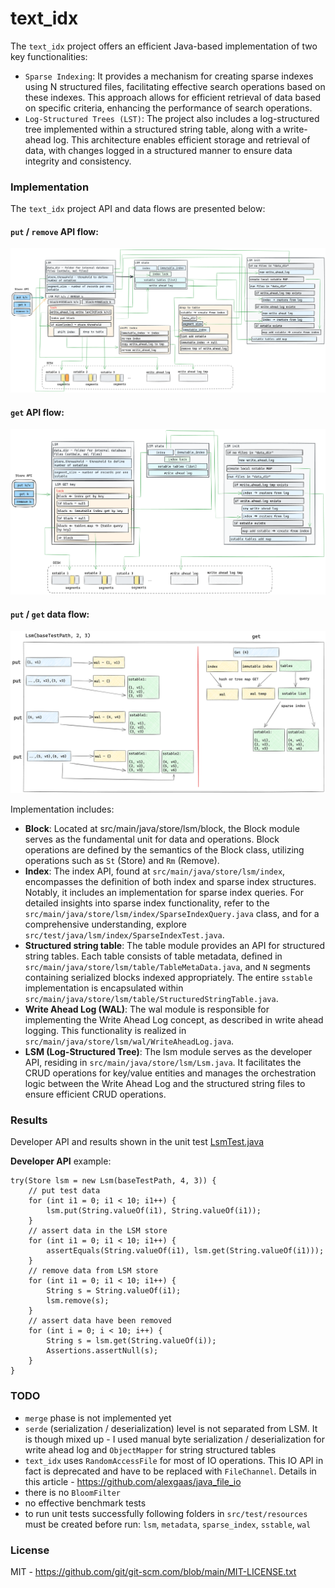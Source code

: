 # text_idx
The `text_idx` project offers an efficient Java-based implementation of two key functionalities:

- `Sparse Indexing`: It provides a mechanism for creating sparse indexes using N structured files, 
facilitating effective search operations based on these indexes. This approach allows for efficient retrieval of data 
based on specific criteria, enhancing the performance of search operations.
- `Log-Structured Trees (LST)`: The project also includes a log-structured tree implemented within a structured string table, 
along with a write-ahead log. This architecture enables efficient storage and retrieval of data, with changes logged 
in a structured manner to ensure data integrity and consistency.

### Implementation
The `text_idx` project API and data flows are presented below:

#### `put` / `remove` API flow:
<img src="./plots/LSM_put_kv.png" alt="">

#### `get` API flow:
<img src="./plots/LSM_get_kv.png" alt="">

#### `put` / `get` data flow:
<img src="./plots/LSM_flow.png" alt="">

Implementation includes:

- **Block**: Located at src/main/java/store/lsm/block, the Block module serves as the fundamental unit for data and operations. 
Block operations are defined by the semantics of the Block class, utilizing operations such as `St` (Store) and `Rm` (Remove).
- **Index**: The index API, found at `src/main/java/store/lsm/index`, encompasses the definition of both index 
and sparse index structures. Notably, it includes an implementation for sparse index queries. For detailed insights into 
sparse index functionality, refer to the `src/main/java/store/lsm/index/SparseIndexQuery.java` class, and for a 
comprehensive understanding, explore `src/test/java/lsm/index/SparseIndexTest.java`.
- **Structured string table**: The table module provides an API for structured string tables. Each table consists of table metadata, 
defined in `src/main/java/store/lsm/table/TableMetaData.java`, and `N` segments containing serialized blocks indexed appropriately. 
The entire `sstable` implementation is encapsulated within `src/main/java/store/lsm/table/StructuredStringTable.java`.
- **Write Ahead Log (WAL)**: The wal module is responsible for implementing the Write Ahead Log concept, as described in 
write ahead logging. This functionality is realized in `src/main/java/store/lsm/wal/WriteAheadLog.java`.
- **LSM (Log-Structured Tree)**: The lsm module serves as the developer API, residing in `src/main/java/store/lsm/Lsm.java`. 
It facilitates the CRUD operations for key/value entities and manages the orchestration logic between the Write Ahead Log 
and the structured string files to ensure efficient CRUD operations.

### Results
Developer API and results shown in the unit test 
[LsmTest.java](https://github.com/alexgaas/text_idx/blob/4b60ce1ee2f15a0b2d309917737d63314628a58e/src/test/java/lsm/LsmTest.java)

**Developer API** example:
```text
try(Store lsm = new Lsm(baseTestPath, 4, 3)) {
    // put test data
    for (int i1 = 0; i1 < 10; i1++) {
        lsm.put(String.valueOf(i1), String.valueOf(i1));
    }
    // assert data in the LSM store
    for (int i1 = 0; i1 < 10; i1++) {
        assertEquals(String.valueOf(i1), lsm.get(String.valueOf(i1)));
    }
    // remove data from LSM store
    for (int i1 = 0; i1 < 10; i1++) {
        String s = String.valueOf(i1);
        lsm.remove(s);
    }
    // assert data have been removed
    for (int i = 0; i < 10; i++) {
        String s = lsm.get(String.valueOf(i));
        Assertions.assertNull(s);
    }
}
```

### TODO
- `merge` phase is not implemented yet
- `serde` (serialization / deserialization) level is not separated from LSM. It is though mixed up -
I used manual byte serialization / deserialization for write ahead log and `ObjectMapper` for string structured tables
- `text_idx` uses `RandomAccessFile` for most of IO operations. This IO API in fact is
deprecated and have to be replaced with `FileChannel`. Details in this article -
  https://github.com/alexgaas/java_file_io
- there is no `BloomFilter`
- no effective benchmark tests
- to run unit tests successfully following folders in `src/test/resources` must be created before run:
`lsm`, `metadata`, `sparse_index`, `sstable`, `wal`

### License
MIT - https://github.com/git/git-scm.com/blob/main/MIT-LICENSE.txt